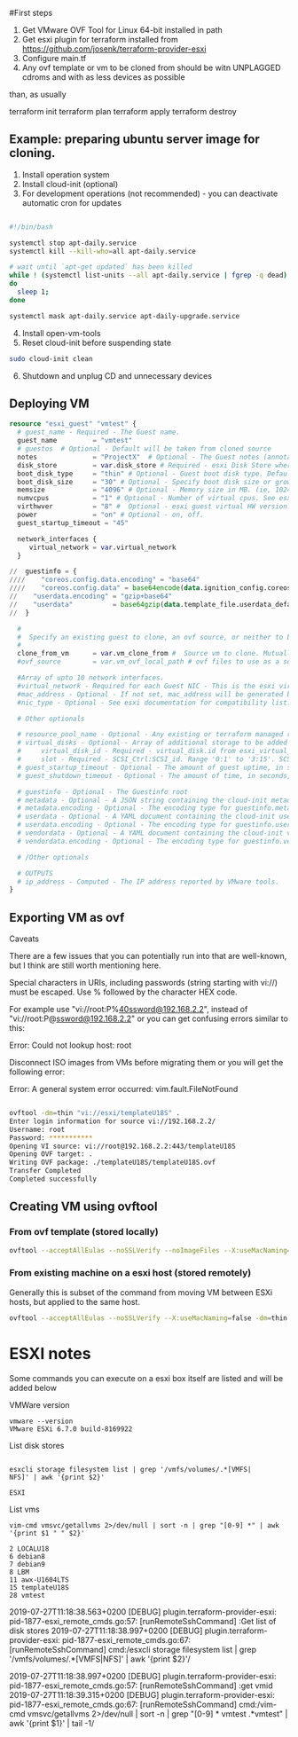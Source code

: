 #First steps

1. Get VMware OVF Tool for Linux 64-bit installed in path
2. Get esxi plugin for terraform installed from https://github.com/josenk/terraform-provider-esxi
3. Configure main.tf
4. Any ovf template or vm to be cloned from should be witn UNPLAGGED cdroms and with as less devices as possible

than, as usually

terraform init
terraform plan
terraform apply
terraform destroy

## Example: preparing ubuntu server image for cloning.

1. Install operation system
2. Install cloud-init (optional)
3. For development operations (not recommended) - you can
deactivate automatic cron for updates

```sh

#!/bin/bash

systemctl stop apt-daily.service
systemctl kill --kill-who=all apt-daily.service

# wait until `apt-get updated` has been killed
while ! (systemctl list-units --all apt-daily.service | fgrep -q dead)
do
  sleep 1;
done

systemctl mask apt-daily.service apt-daily-upgrade.service

```
4. Install open-vm-tools
5. Reset cloud-init before suspending state
```sh
sudo cloud-init clean

```
6. Shutdown and unplug CD and unnecessary devices

## Deploying VM

```tf
resource "esxi_guest" "vmtest" {
  # guest_name - Required - The Guest name.
  guest_name         = "vmtest"
  # guestos  # Optional - Default will be taken from cloned source
  notes              = "ProjectX"  # Optional - The Guest notes (annotation).
  disk_store         = var.disk_store # Required - esxi Disk Store where guest vm will be created
  boot_disk_type     = "thin" # Optional - Guest boot disk type. Default 'thin'. Available thin, zeroedthick, eagerzeroedthick
  boot_disk_size     = "30" # Optional - Specify boot disk size or grow cloned vm to this size.
  memsize            = "4096" # Optional - Memory size in MB. (ie, 1024 == 1GB). See esxi documentation for limits. - Default 512 or default taken from cloned source
  numvcpus           = "1" # Optional - Number of virtual cpus. See esxi documentation for limits. - Default 1 or default taken from cloned source.
  virthwver          = "8" #  Optional - esxi guest virtual HW version. See esxi documentation for compatible values. - Default 8 or taken from cloned source.
  power              = "on" # Optional - on, off.
  guest_startup_timeout = "45"

  network_interfaces {
     virtual_network = var.virtual_network
  }

//  guestinfo = {
////    "coreos.config.data.encoding" = "base64"
////    "coreos.config.data" = base64encode(data.ignition_config.coreos.rendered)
//    "userdata.encoding" = "gzip+base64"
//    "userdata"          = base64gzip(data.template_file.userdata_default.rendered)
//  }

  #
  #  Specify an existing guest to clone, an ovf source, or neither to build a bare-metal guest vm.
  #
  clone_from_vm      = var.vm_clone_from #  Source vm to clone. Mutually exclusive with ovf_source option.
  #ovf_source        = var.vm_ovf_local_path # ovf files to use as a source. Mutually exclusive with clone_from_vm option.

  #Array of upto 10 network interfaces.
  #virtual_network - Required for each Guest NIC - This is the esxi virtual network name configured on esxi host.
  #mac_address - Optional - If not set, mac_address will be generated by esxi.
  #nic_type - Optional - See esxi documentation for compatibility list. - Default "e1000" or taken from cloned source.

  # Other optionals

  # resource_pool_name - Optional - Any existing or terraform managed resource pool name. - Default "/"
  # virtual_disks - Optional - Array of additional storage to be added to the guest.
  #     virtual_disk_id - Required - virtual_disk.id from esxi_virtual_disk resource.
  #     slot - Required - SCSI_Ctrl:SCSI_id. Range '0:1' to '3:15'. SCSI_id 7 is not allowed.
  # guest_startup_timeout - Optional - The amount of guest uptime, in seconds, to wait for an available IP address on this virtual machine.
  # guest_shutdown_timeout - Optional - The amount of time, in seconds, to wait for a graceful shutdown before doing a forced power off.

  # guestinfo - Optional - The Guestinfo root
  # metadata - Optional - A JSON string containing the cloud-init metadata.
  # metadata.encoding - Optional - The encoding type for guestinfo.metadata. (base64 or gzip+base64)
  # userdata - Optional - A YAML document containing the cloud-init user data.
  # userdata.encoding - Optional - The encoding type for guestinfo.userdata. (base64 or gzip+base64)
  # vendordata - Optional - A YAML document containing the cloud-init vendor data.
  # vendordata.encoding - Optional - The encoding type for guestinfo.vendordata (base64 or gzip+base64)

  # /Other optionals

  # OUTPUTS
  # ip_address - Computed - The IP address reported by VMware tools.
}

```



## Exporting VM as ovf

Caveats

There are a few issues that you can potentially run into that are well-known, but I think are still worth mentioning here.

Special characters in URIs, including passwords (string starting with vi://) must be escaped.
Use % followed by the character HEX code.

For example use "vi://root:P%40ssword@192.168.2.2", instead of "vi://root:P@ssword@192.168.2.2" or you can get confusing errors similar to this:

Error: Could not lookup host: root

Disconnect ISO images from VMs before migrating them or you will get the following error:

Error: A general system error occurred: vim.fault.FileNotFound

```sh

ovftool -dm=thin "vi://esxi/templateU18S" .
Enter login information for source vi://192.168.2.2/
Username: root
Password: ***********
Opening VI source: vi://root@192.168.2.2:443/templateU18S
Opening OVF target: .
Writing OVF package: ./templateU18S/templateU18S.ovf
Transfer Completed
Completed successfully


```

## Creating VM using ovftool

### From ovf template (stored locally)
```sh
ovftool --acceptAllEulas --noSSLVerify --noImageFiles --X:useMacNaming=false -dm=thin --name='vmtest2' --overwrite -ds='ESXI'  --network='VM Network' '/home/slavko/personal/ESXI/templateU18S/templateU18S.ovf' 'vi://USER:PASSWORD@esxi/'
```
### From existing machine on a esxi host (stored remotely)

Generally this is subset of the command from moving VM between ESXi hosts, but applied to the same host.  

```sh
ovftool --acceptAllEulas --noSSLVerify --X:useMacNaming=false -dm=thin --name='vmtest' --overwrite -ds='ESXI'  'vi://USER:PASSWORD@esxi/templateU18S' 'vi://USER:PASSWORD%21@esxi/'
```


# ESXI notes

Some commands you can execute on a esxi box itself are listed and will be added below

VMWare version
```shell
vmware --version
VMware ESXi 6.7.0 build-8169922
```
List disk stores

```shell

esxcli storage filesystem list | grep '/vmfs/volumes/.*[VMFS|
NFS]' | awk '{print $2}'

ESXI

```

List vms

```shell
vim-cmd vmsvc/getallvms 2>/dev/null | sort -n | grep "[0-9] *" | awk '{print $1 " " $2}'

2 LOCALU18
6 debian8
7 debian9
8 LBM
11 awx-U1604LTS
15 templateU18S
28 vmtest

```

2019-07-27T11:18:38.563+0200 [DEBUG] plugin.terraform-provider-esxi: pid-1877-esxi_remote_cmds.go:57: [runRemoteSshCommand] :Get list of disk stores
2019-07-27T11:18:38.997+0200 [DEBUG] plugin.terraform-provider-esxi: pid-1877-esxi_remote_cmds.go:67: [runRemoteSshCommand] cmd:/esxcli storage filesystem list | grep '/vmfs/volumes/.*[VMFS|NFS]' | awk '{print $2}'/


2019-07-27T11:18:38.997+0200 [DEBUG] plugin.terraform-provider-esxi: pid-1877-esxi_remote_cmds.go:57: [runRemoteSshCommand] :get vmid
2019-07-27T11:18:39.315+0200 [DEBUG] plugin.terraform-provider-esxi: pid-1877-esxi_remote_cmds.go:67: [runRemoteSshCommand] cmd:/vim-cmd vmsvc/getallvms 2>/dev/null | sort -n | grep "[0-9] * vmtest .*vmtest" | awk '{print $1}' | tail -1/


